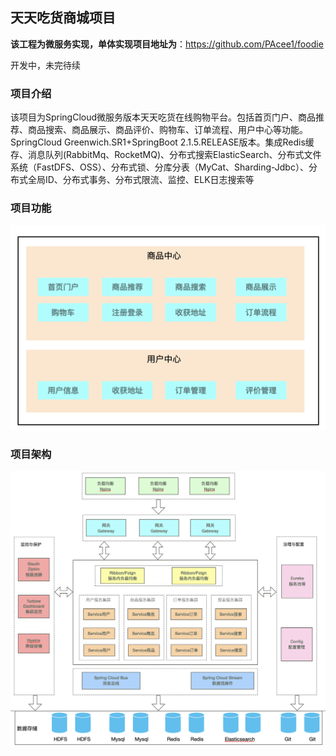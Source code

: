 ## 天天吃货商城项目

**该工程为微服务实现，单体实现项目地址为**：https://github.com/PAcee1/foodie

开发中，未完待续

### 项目介绍

该项目为SpringCloud微服务版本天天吃货在线购物平台。包括首页门户、商品推荐、商品搜索、商品展示、商品评价、购物车、订单流程、用户中心等功能。SpringCloud Greenwich.SR1+SpringBoot 2.1.5.RELEASE版本。集成Redis缓存、消息队列(RabbitMq、RocketMQ)、分布式搜索ElasticSearch、分布式文件系统（FastDFS、OSS）、分布式锁、分库分表（MyCat、Sharding-Jdbc）、分布式全局ID、分布式事务、分布式限流、监控、ELK日志搜索等

### 项目功能

![输入图片说明](/resource/image/151140_08bddc92_1185227.jpeg)

### 项目架构

![输入图片说明](/resource/image/144526_dff4f76c_1185227.jpeg)